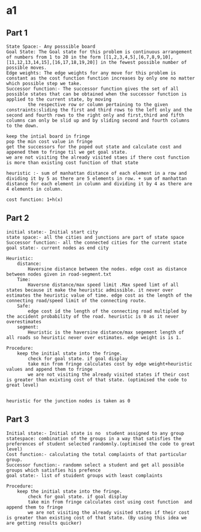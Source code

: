 # a1

## Part 1


    State Space:- Any posssible board
    Goal State: The Goal state for this problem is continuous arrangement of numbers from 1 to 20 in the form [[1,2,3,4,5],[6,7,8,9,10],[11,12,13,14,15],[16,17,18,19,20]] in the fewest possible number of possible moves.
    Edge weights: The edge weights for any move for this problem is constant as the cost function function increases by only one no matter which possible step we take.
    Successor function:- The successor function gives the set of all possible states that can be obtained when the successor function is applied to the current state, by moving 
			the respective row or column pertaining to the given constraints:sliding the first and third rows to the left only and the second and fourth rows to the right only and first,third and fifth columns can only be slid up and by sliding second and fourth columns to the down.

    keep the intial board in fringe
    pop the min cost value in fringe
    get the successors for the poped out state and calculate cost and appened them to fringe til we get goal state.
    we are not visiting the already visited staes if there cost function is more than existing cost function of that state

    heuristic :- sum of manhattan distance of each element in a row and dividing it by 5 as there are 5 elements in row. + sum of manhattan distance for each element in column and dividing it by 4 as there are 4 elements in column.
    
    cost function: 1+h(x)




## Part 2
    initial state:- Initial start city
    state space:- all the cities and junctions are part of state space 
    Successor function:- all the connected cities for the current state
    goal state:- current nodes as end city
    
    Heuristic:
        distance:
            Haversine distance between the nodes. edge cost as distance between nodes given in road-segment.txt
        Time:
            Haversne distance/max speed limit .Max speed limt of all states because it make the heuristic admissible. it never over estimates the heuristic value of time. edge cost as the length of the connecting road/speed limit of the connecting route.
        Safe:
            edge cost id the length of the connecting road multipled by the accident probability of the road. heuristic is 0 as it never overestimates
        segment:
            Heuristic is the haversine distance/max segement length of  all roads so heuristic never over estimates. edge weight is is 1.
    
    Procedure:
        keep the initial state into the fringe. 
            check for goal state. if goal display
            take min from fringe calculates cost by edge weight+heuristic values and append them to fringe
            we are not visiting the already visited states if their cost is greater than exixting cost of that state. (optimised the code to great level)
        

    heuristic for the junction nodes is taken as 0

## Part 3
    Initial state:- Initial state is no  student assigned to any group
    statespace: combination of the groups in a way that satisfies the preferences of student selected randomnly.(optimised the code to great level)
    Cost function:- calculating the total complaints of that particular group.
    Successor function:- randomn select a student and get all possible groups which satisfies his prefence
    goal state:- list of stuident groups with least complaints

    Procedure:
        keep the initial state into the fringe. 
            check for goal state. if goal display
            take min from fringe calculates cost using cost function  and append them to fringe
            we are not visiting the already visited states if their cost is greater than existing cost of that state. (By using this idea we are getting results quicker)



            
        




